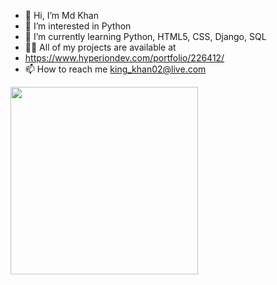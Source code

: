 - 👋 Hi, I’m Md Khan
- 👀 I’m interested in Python
- 🌱 I’m currently learning Python, HTML5, CSS, Django, SQL
- 👨‍💻 All of my projects are available at
- https://www.hyperiondev.com/portfolio/226412/
- 📫 How to reach me king_khan02@live.com



<!---
Md-khan02/Md-khan02 is a ✨ special ✨ repository because its `README.md` (this file) appears on your GitHub profile.
You can click the Preview link to take a look at your changes.
--->

<img src="[image_URL](https://camo.githubusercontent.com/4614765c1e85f52edf5f2f563cba2e8bff2a4f1d27dbc26117261aa55dd56313/68747470733a2f2f632e74656e6f722e636f6d2f505039763756497336523441414141642f7363616c65722d6372656174652d696d706163742e676966)https://camo.githubusercontent.com/4614765c1e85f52edf5f2f563cba2e8bff2a4f1d27dbc26117261aa55dd56313/68747470733a2f2f632e74656e6f722e636f6d2f505039763756497336523441414141642f7363616c65722d6372656174652d696d706163742e676966" width="300" height="300">


